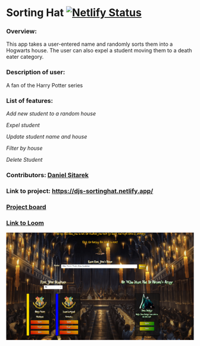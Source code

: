 # Sorting Hat [![Netlify Status](https://api.netlify.com/api/v1/badges/bb98bde8-d4b3-4dfb-9ccf-f098f40ae39d/deploy-status)](https://app.netlify.com/sites/djs-sortinghat/deploys)

### Overview:

This app takes a user-entered name and randomly sorts them into a Hogwarts house. The user can also expel a student moving them to a death eater category.

### Description of user:

A fan of the Harry Potter series

### List of features:

_Add new student to a random house_

_Expel student_

_Update student name and house_

_Filter by house_

_Delete Student_

### Contributors: [Daniel Sitarek](https://github.com/dsitarek)

### Link to project: https://djs-sortinghat.netlify.app/

### [Project board](https://github.com/dsitarek/sorting-hat/projects/1)

### [Link to Loom](https://www.loom.com/share/d1202d277d134abdbd63a1c2c1f98e44)

![ScreenShot](https://github.com/dsitarek/sorting-hat/blob/a5579c17a4678aba2f0d1db307a6b8ad1cb351b9/img/sortingappScreenShot.png)
